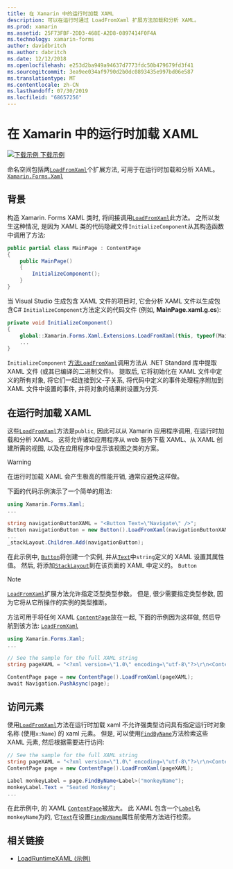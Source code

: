 ```yaml
---
title: 在 Xamarin 中的运行时加载 XAML
description: 可以在运行时通过 LoadFromXaml 扩展方法加载和分析 XAML。
ms.prod: xamarin
ms.assetid: 25F73FBF-2DD3-468E-A2D8-0897414F0F4A
ms.technology: xamarin-forms
author: davidbritch
ms.author: dabritch
ms.date: 12/12/2018
ms.openlocfilehash: e253d2ba949a94637d7773fdc50b479679fd3f41
ms.sourcegitcommit: 3ea9ee034af9790d2b0dc0893435e997bd06e587
ms.translationtype: MT
ms.contentlocale: zh-CN
ms.lasthandoff: 07/30/2019
ms.locfileid: "68657256"
---
```

# <a name="loading-xaml-at-runtime-in-xamarinforms"></a>在 Xamarin 中的运行时加载 XAML

[![下载示例](~/media/shared/download.png) 下载示例](https://docs.microsoft.com/samples/xamarin/xamarin-forms-samples/xaml-loadruntimexaml)

命名空间包括两[`LoadFromXaml`](xref:Xamarin.Forms.Xaml.Extensions.LoadFromXaml*)个扩展方法, 可用于在运行时加载和分析 XAML。 [`Xamarin.Forms.Xaml`](xref:Xamarin.Forms.Xaml)

## <a name="background"></a>背景

构造 Xamarin. Forms XAML 类时, 将间接调用[`LoadFromXaml`](xref:Xamarin.Forms.Xaml.Extensions.LoadFromXaml*)此方法。 之所以发生这种情况, 是因为 XAML 类的代码隐藏文件`InitializeComponent`从其构造函数中调用了方法:

```csharp
public partial class MainPage : ContentPage
{
    public MainPage()
    {
        InitializeComponent();
    }
}
```

当 Visual Studio 生成包含 XAML 文件的项目时, 它会分析 XAML 文件以生成包含C# `InitializeComponent`方法定义的代码文件 (例如, **MainPage.xaml.g.cs**):

```csharp
private void InitializeComponent()
{
    global::Xamarin.Forms.Xaml.Extensions.LoadFromXaml(this, typeof(MainPage));
    ...
}
```

`InitializeComponent` [方法`LoadFromXaml`](xref:Xamarin.Forms.Xaml.Extensions.LoadFromXaml*)调用方法从 .NET Standard 库中提取 XAML 文件 (或其已编译的二进制文件)。 提取后, 它将初始化在 XAML 文件中定义的所有对象, 将它们一起连接到父-子关系, 将代码中定义的事件处理程序附加到 XAML 文件中设置的事件, 并将对象的结果树设置为分页.

## <a name="loading-xaml-at-runtime"></a>在运行时加载 XAML

这些[`LoadFromXaml`](xref:Xamarin.Forms.Xaml.Extensions.LoadFromXaml*)方法是`public`, 因此可以从 Xamarin 应用程序调用, 在运行时加载和分析 XAML。 这将允许诸如应用程序从 web 服务下载 XAML、从 XAML 创建所需的视图, 以及在应用程序中显示该视图之类的方案。

> [!WARNING]
> 在运行时加载 XAML 会产生极高的性能开销, 通常应避免这样做。

下面的代码示例演示了一个简单的用法:

```csharp
using Xamarin.Forms.Xaml;
...

string navigationButtonXAML = "<Button Text=\"Navigate\" />";
Button navigationButton = new Button().LoadFromXaml(navigationButtonXAML);
...
_stackLayout.Children.Add(navigationButton);
```

在此示例中, [`Button`](xref:Xamarin.Forms.Button)将创建一个实例, 并从[`Text`](xref:Xamarin.Forms.Button.Text)中`string`定义的 XAML 设置其属性值。 然后, 将添加[`StackLayout`](xref:Xamarin.Forms.StackLayout)到在该页面的 XAML 中定义的。 `Button`

> [!NOTE]
> [`LoadFromXaml`](xref:Xamarin.Forms.Xaml.Extensions.LoadFromXaml*)扩展方法允许指定泛型类型参数。 但是, 很少需要指定类型参数, 因为它将从它所操作的实例的类型推断。

方法可用于将任何 XAML [`ContentPage`](xref:Xamarin.Forms.ContentPage)放在一起, 下面的示例因为这样做, 然后导航到该方法: [`LoadFromXaml`](xref:Xamarin.Forms.Xaml.Extensions.LoadFromXaml*)

```csharp
using Xamarin.Forms.Xaml;
...

// See the sample for the full XAML string
string pageXAML = "<?xml version=\"1.0\" encoding=\"utf-8\"?>\r\n<ContentPage xmlns=\"http://xamarin.com/schemas/2014/forms\"\nxmlns:x=\"http://schemas.microsoft.com/winfx/2009/xaml\"\nx:Class=\"LoadRuntimeXAML.CatalogItemsPage\"\nTitle=\"Catalog Items\">\n</ContentPage>";

ContentPage page = new ContentPage().LoadFromXaml(pageXAML);
await Navigation.PushAsync(page);
```

## <a name="accessing-elements"></a>访问元素

使用[`LoadFromXaml`](xref:Xamarin.Forms.Xaml.Extensions.LoadFromXaml*)方法在运行时加载 xaml 不允许强类型访问具有指定运行时对象名称 (使用`x:Name`) 的 xaml 元素。 但是, 可以使用[`FindByName`](xref:Xamarin.Forms.NameScopeExtensions.FindByName*)方法检索这些 XAML 元素, 然后根据需要进行访问:

```csharp
// See the sample for the full XAML string
string pageXAML = "<?xml version=\"1.0\" encoding=\"utf-8\"?>\r\n<ContentPage xmlns=\"http://xamarin.com/schemas/2014/forms\"\nxmlns:x=\"http://schemas.microsoft.com/winfx/2009/xaml\"\nx:Class=\"LoadRuntimeXAML.CatalogItemsPage\"\nTitle=\"Catalog Items\">\n<StackLayout>\n<Label x:Name=\"monkeyName\"\n />\n</StackLayout>\n</ContentPage>";
ContentPage page = new ContentPage().LoadFromXaml(pageXAML);

Label monkeyLabel = page.FindByName<Label>("monkeyName");
monkeyLabel.Text = "Seated Monkey";
...
```

在此示例中, 的 XAML [`ContentPage`](xref:Xamarin.Forms.ContentPage)被放大。 此 XAML 包含一个[`Label`](xref:Xamarin.Forms.Label)名`monkeyName`为的, 它[`Text`](xref:Xamarin.Forms.Label.Text)在设置[`FindByName`](xref:Xamarin.Forms.NameScopeExtensions.FindByName*)属性前使用方法进行检索。

## <a name="related-links"></a>相关链接

- [LoadRuntimeXAML (示例)](https://docs.microsoft.com/samples/xamarin/xamarin-forms-samples/xaml-loadruntimexaml)

